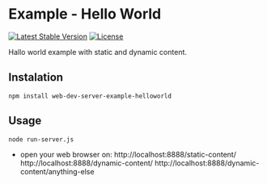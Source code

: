 # Example - Hello World

[![Latest Stable Version](https://img.shields.io/badge/Stable-v1.0.0-brightgreen.svg?style=plastic)](https://github.com/web-dev-server/example-helloworld/releases)
[![License](https://img.shields.io/badge/Licence-BSD-brightgreen.svg?style=plastic)](https://mvccore.github.io/docs/mvccore/4.0.0/LICENCE.md)

Hallo world example with static and dynamic content.

## Instalation
```shell
npm install web-dev-server-example-helloworld
```

## Usage
```shell
node run-server.js
```
- open your web browser on:
  http://localhost:8888/static-content/
  http://localhost:8888/dynamic-content/
  http://localhost:8888/dynamic-content/anything-else
